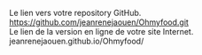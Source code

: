 Le lien vers votre repository GitHub.
https://github.com/jeanrenejaouen/Ohmyfood.git    
Le lien de la version en ligne de votre site Internet.    
jeanrenejaouen.github.io/Ohmyfood/
